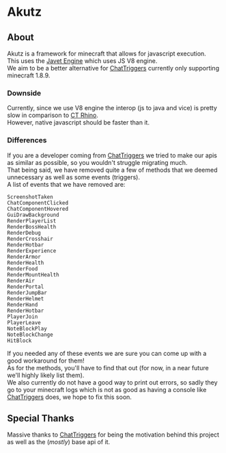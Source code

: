 # Akutz

## About
Akutz is a framework for minecraft that allows for javascript execution.<br>
This uses the [Javet Engine](https://github.com/caoccao/Javet) which uses JS V8 engine.<br>
We aim to be a better alternative for [ChatTriggers](https://github.com/ChatTriggers/ChatTriggers/) currently only supporting minecraft 1.8.9.<br>

### Downside
Currently, since we use V8 engine the interop (js to java and vice) is pretty slow in comparison to [CT Rhino](https://github.com/ChatTriggers/rhino).<br>
However, native javascript should be faster than it.

### Differences
If you are a developer coming from [ChatTriggers](https://github.com/ChatTriggers/ChatTriggers/) we tried to make our apis as similar as possible, so you wouldn't struggle migrating much.<br>
That being said, we have removed quite a few of methods that we deemed unnecessary as well as some events (triggers).<br>
A list of events that we have removed are:
```
ScreenshotTaken
ChatComponentClicked
ChatComponentHovered
GuiDrawBackground
RenderPlayerList
RenderBossHealth
RenderDebug
RenderCrosshair
RenderHotbar
RenderExperience
RenderArmor
RenderHealth
RenderFood
RenderMountHealth
RenderAir
RenderPortal
RenderJumpBar
RenderHelmet
RenderHand
RenderHotbar
PlayerJoin
PlayerLeave
NoteBlockPlay
NoteBlockChange
HitBlock
```
If you needed any of these events we are sure you can come up with a good workaround for them!<br>
As for the methods, you'll have to find that out (for now, in a near future we'll highly likely list them).<br>
We also currently do not have a good way to print out errors, so sadly they go to your minecraft logs which is not as good as having a console like [ChatTriggers](https://github.com/ChatTriggers/ChatTriggers/) does, we hope to fix this soon.

## Special Thanks
Massive thanks to [ChatTriggers](https://github.com/ChatTriggers/ChatTriggers/) for being the motivation behind this project as well as the (_mostly_) base api of it.